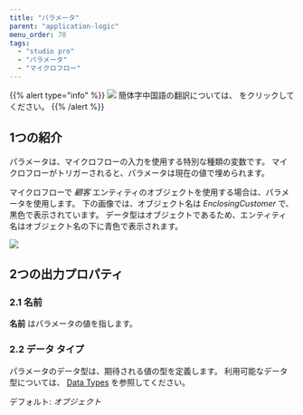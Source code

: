 ```yaml
---
title: "パラメータ"
parent: "application-logic"
menu_order: 70
tags:
  - "studio pro"
  - "パラメータ"
  - "マイクロフロー"
---
```


{{% alert type="info" %}}
<img src="attachments/chinese-translation/china.png" style="display: inline-block; margin: 0" /> 簡体字中国語の翻訳については、 [<unk> <unk> <unk>](https://cdn.mendix.tencent-cloud.com/documentation/refguide8/parameter.pdf) をクリックしてください。
{{% /alert %}}

## 1つの紹介

パラメータは、マイクロフローの入力を使用する特別な種類の変数です。 マイクロフローがトリガーされると、パラメータは現在の値で埋められます。

マイクロフローで *顧客* エンティティのオブジェクトを使用する場合は、パラメータを使用します。 下の画像では、オブジェクト名は *EnclosingCustomer* で、黒色で表示されています。 データ型はオブジェクトであるため、エンティティ名はオブジェクト名の下に青色で表示されます。

![](attachments/parameter/parameter.png)

## 2つの出力プロパティ

### 2.1 名前

**名前** はパラメータの値を指します。

### 2.2 データ タイプ

パラメータのデータ型は、期待される値の型を定義します。 利用可能なデータ型については、 [Data Types](data-types) を参照してください。

デフォルト: *オブジェクト*
